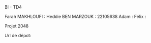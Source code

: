 BI - TD4

Farah MAKHLOUFI :
Heddie BEN MARZOUK : 22105638
Adam :
Félix :

Projet 2048

Url de dépot: 




